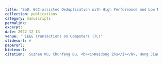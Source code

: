 ```yaml
---
title: "EaD: ECC-assisted Deduplication with High Performance and Low Memory Overhead for Ultra-Low Latency Flash Storage"
collection: publications
category: manuscripts
permalink: 
excerpt: 
date: 2022-12-13
venue: ' IEEE Transactions on Computers (TC)'
slidesurl: #
paperurl: 
bibtexurl: 
citation: 'Suzhen Wu, Chunfeng Du, <b><i>Weidong Zhu</i></b>, Hong Jiang, Bo Mao, and Lingfang Zeng. EaD: ECC-assisted Deduplication with High Performance and Low Memory Overhead for Ultra-Low Latency Flash Storage. IEEE Transactions on Computers (TC), 2022.'
---
```

